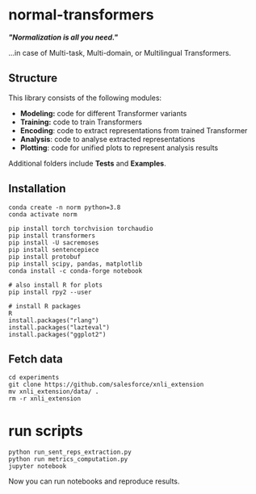 # normal-transformers
**_"Normalization is all you need."_**

...in case of Multi-task, Multi-domain, or Multilingual Transformers.

## Structure
This library consists of the following modules:
* **Modeling:** code for different Transformer variants
* **Training:** code to train Transformers
* **Encoding**: code to extract representations from trained Transformer
* **Analysis**: code to analyse extracted representations
* **Plotting**: code for unified plots to represent analysis results

Additional folders include **Tests** and **Examples**.

## Installation
```
conda create -n norm python=3.8
conda activate norm

pip install torch torchvision torchaudio
pip install transformers
pip install -U sacremoses
pip install sentencepiece
pip install protobuf
pip install scipy, pandas, matplotlib
conda install -c conda-forge notebook

# also install R for plots
pip install rpy2 --user

# install R packages
R
install.packages("rlang")
install.packages("lazteval")
install.packages("ggplot2")

```

## Fetch data
```
cd experiments
git clone https://github.com/salesforce/xnli_extension
mv xnli_extension/data/ .
rm -r xnli_extension
```

# run scripts
```
python run_sent_reps_extraction.py
python run metrics_computation.py
jupyter notebook
```


Now you can run notebooks and reproduce results.